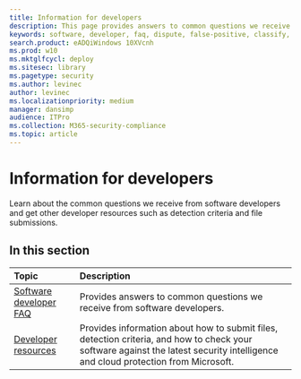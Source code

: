```yaml
---
title: Information for developers
description: This page provides answers to common questions we receive from software developers and other useful resources
keywords: software, developer, faq, dispute, false-positive, classify, installer, software, bundler, blocking
search.product: eADQiWindows 10XVcnh
ms.prod: w10
ms.mktglfcycl: deploy
ms.sitesec: library
ms.pagetype: security
ms.author: levinec
author: levinec
ms.localizationpriority: medium
manager: dansimp
audience: ITPro
ms.collection: M365-security-compliance  
ms.topic: article
---
```


# Information for developers

Learn about the common questions we receive from software developers and get other developer resources such as detection criteria and file submissions.

## In this section

Topic | Description
:---|:---
[Software developer FAQ](developer-faq.md) | Provides answers to common questions we receive from software developers.
[Developer resources](developer-resources.md) | Provides information about how to submit files, detection criteria, and how to check your software against the latest security intelligence and cloud protection from Microsoft.
